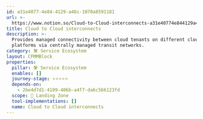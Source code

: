 ```yaml
---
id: a31e4077-4e84-4129-a46c-1070a8591181
url: >-
  https://www.notion.so/Cloud-to-Cloud-interconnects-a31e40774e844129a46c1070a8591181
title: Cloud to Cloud interconnects
description: >-
  Provides managed connectivity between cloud tenants on different cloud
  platforms via centrally managed transit networks. 
category: 🛠 Service Ecosystem
layout: CFMMBlock
properties:
  pillar: 🛠 Service Ecosystem
  enables: []
  journey-stage: ⭐️⭐️⭐️⭐️⭐️
  depends-on:
    - 2be4d7d1-4109-406b-a4f7-da6c566123fd
  scope: 🛬 Landing Zone
  tool-implementations: []
  name: Cloud to Cloud interconnects
---
```


